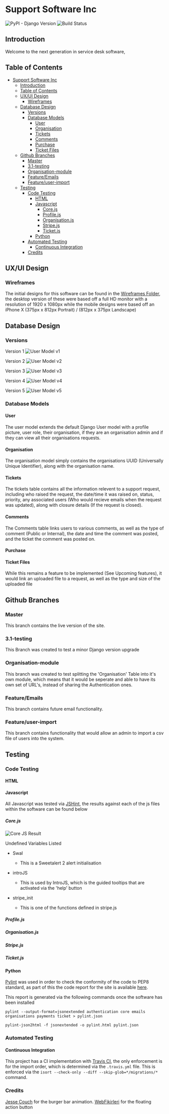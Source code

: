 # Support Software Inc

![PyPI - Django Version](https://img.shields.io/badge/Django-3.0.1-green)
![Build Status](https://travis-ci.org/Lowe54/Support-Software-Inc.svg?branch=master)

## Introduction

Welcome to the next generation in service desk software,

## Table of Contents

- [Support Software Inc](#support-software-inc)
  - [Introduction](#introduction)
  - [Table of Contents](#table-of-contents)
  - [UX/UI Design](#uxui-design)
    - [Wireframes](#wireframes)
  - [Database Design](#database-design)
    - [Versions](#versions)
    - [Database Models](#database-models)
      - [User](#user)
      - [Organisation](#organisation)
      - [Tickets](#tickets)
      - [Comments](#comments)
      - [Purchase](#purchase)
      - [Ticket Files](#ticket-files)
  - [Github Branches](#github-branches)
    - [Master](#master)
    - [3.1-testing](#31-testing)
    - [Organisation-module](#organisation-module)
    - [Feature/Emails](#featureemails)
    - [Feature/user-import](#featureuser-import)
  - [Testing](#testing)
    - [Code Testing](#code-testing)
      - [HTML](#html)
      - [Javascript](#javascript)
        - [Core.js](#corejs)
        - [Profile.js](#profilejs)
        - [Organisation.js](#organisationjs)
        - [Stripe.js](#stripejs)
        - [Ticket.js](#ticketjs)
      - [Python](#python)
    - [Automated Testing](#automated-testing)
      - [Continuous Integration](#continuous-integration)
    - [Credits](#credits)

## UX/UI Design

### Wireframes

The initial designs for this software can be found in the [Wireframes Folder](/wireframes), the desktop version of these were based off a full HD monitor with a resolution of 1920 x 1080px while the mobile designs were based off an iPhone X (375px x 812px Portrait) / (812px x 375px Landscape)

## Database Design

### Versions

Version 1
![User Model v1](/wireframes/database_design_v1.png)

Version 2
![User Model v2](/wireframes/db_design_v2.png)

Version 3
![User Model v3](/wireframes/db_design_v3.png)

Version 4
![User Model v4](/wireframes/db_design_v4.png)

Version 5
![User Model v5](/wireframes/db_design_v5.png)

### Database Models

#### User

The user model extends the default Django User model with a profile picture, user role, their organisation,  if they are an organisation admin and if they can view all their organisations requests.

#### Organisation

The organisation model simply contains the organisations UUID (Universally Unique Identifier), along with the organisation name.

#### Tickets

The tickets table contains all the information relevent to a support request, including who raised the request, the date/time it was raised on, status, priority, any associated users (Who would recieve emails when the request was updated), along with closure details (If the request is closed).

#### Comments

The Comments table links users to various comments, as well as the type of comment (Public or Internal), the date and time the comment was posted, and the ticket the comment was posted on.

#### Purchase

#### Ticket Files

While this remains a feature to be implemented (See Upcoming features), it would link an uploaded file to a request, as well as the type and size of the uploaded file

## Github Branches

### Master

This branch contains the live version of the site.

### 3.1-testing

This Branch was created to test a minor Django version upgrade

### Organisation-module

This branch was created to test splitting the 'Organisation' Table into it's own module, which means that it would be seperate and able to have its own set of URL's, instead of sharing the Authentication ones.

### Feature/Emails

This branch contains future email functionality.

### Feature/user-import

This branch contains functionality that would allow an admin to import a csv file of users into the system.

## Testing

### Code Testing

#### HTML

#### Javascript

All Javascript was tested via [JSHint](https://jshint.com/docs/), the results against each of the js files within the software can be found below

##### Core.js

![Core JS Result](/documentation_images/corejs_result.png)

Undefined Variables Listed

- Swal
  - This is a Sweetalert 2 alert initialisation

- introJS
  - This is used by IntroJS, which is the guided tooltips that are activated via the 'help' button
  
- stripe_init
  - This is one of the functions defined in stripe.js

##### Profile.js

##### Organisation.js

##### Stripe.js

##### Ticket.js

#### Python

[Pylint](https://www.pylint.org/) was used in order to check the conformity of the code to PEP8 standard, as part of this the code report for the site is available [here](pylint.html).

This report is generated via the following commands once the software has been installed

`pylint --output-format=jsonextended authentication core emails organisations payments ticket > pylint.json`

`pylint-json2html -f jsonextended -o pylint.html pylint.json`

### Automated Testing

#### Continuous Integration

This project has a CI implementation with [Travis CI](https://travis-ci.com/), the only enforcement is for the import order, which is determined via the `.travis.yml` file. This is enforced via the `isort --check-only --diff --skip-glob=*/migrations/*` command.

### Credits

[Jesse Couch](https://codepen.io/designcouch/pen/Atyop) for the burger bar animation.
[WebFikirleri](https://codepen.io/WebFikirleri/pen/MLXYKm) for the floating action button
